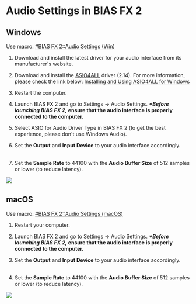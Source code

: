 # Audio Settings in BIAS FX 2

## Windows

Use macro: <u>#BIAS FX 2::Audio Settings (Win)</u>

1. Download and install the latest driver for your audio interface from its manufacturer's website.  
  
2. Download and install the [ASIO4ALL](https://asio4all.org/downloads/ASIO4ALL_2_14_English.exe) driver (2.14).
For more information, please check the link below:
[Installing and Using ASIO4ALL for Windows](https://www.sweetwater.com/sweetcare/articles/installing-and-using-asio4all-for-windows/)

3. Restart the computer.  
  
4. Launch BIAS FX 2 and go to Settings -> Audio Settings.
**_*Before launching BIAS FX 2,_ ensure that the audio interface is properly connected to the computer.**
  
5. Select ASIO for Audio Driver Type in BIAS FX 2 (to get the best experience, please don't use Windows Audio).  
  
6. Set the **Output** and **Input Device** to your audio interface accordingly.  
​​  
7. Set the **Sample Rate** to 44100 with the **Audio Buffer Size** of 512 samples or lower (to reduce latency).

![](https://positivegrid.zendesk.com/attachments/token/JLfZLSe2jCR5MmMmUWK7nVQoW/?name=inline561889209.png)​

## macOS

Use macro: <u>#BIAS FX 2::Audio Settings (macOS)</u>
  
1. Restart your computer.  
  
2. Launch BIAS FX 2 and go to Settings -> Audio Settings.
**_*Before launching BIAS FX 2,_ ensure that the audio interface is properly connected to the computer.**

3. Set the **Output** and **Input Device** to your audio interface accordingly.  
​  
4. Set the **Sample Rate** to 44100 with the **Audio Buffer Size** of 512 samples or lower (to reduce latency).  

![](https://help.positivegrid.com/hc/article_attachments/4498159790861/Mac_RIFF.png)​
